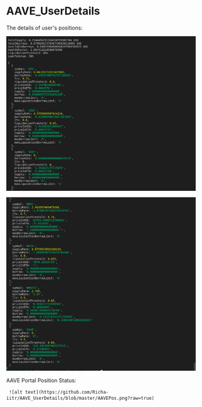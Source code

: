 # AAVE_UserDetails

The details of user's positions:

![alt text](https://github.com/Richa-iitr/AAVE_UserDetails/blob/master/UserDetails1.png?raw=true)

![alt text](https://github.com/Richa-iitr/AAVE_UserDetails/blob/master/UserDetails2.png?raw=true)

AAVE Portal Position Status:

     ![alt text](https://github.com/Richa-iitr/AAVE_UserDetails/blob/master/AAVEPos.png?raw=true)
